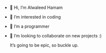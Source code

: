 - 👋 Hi, I’m Alwaleed Hamam
- 👀 I’m interested in coding
- 🌱 I’m a programmer
- 💞️ I’m looking to collaborate on new projects :)

  It’s going to be epic, so buckle up.

<!---
--->
